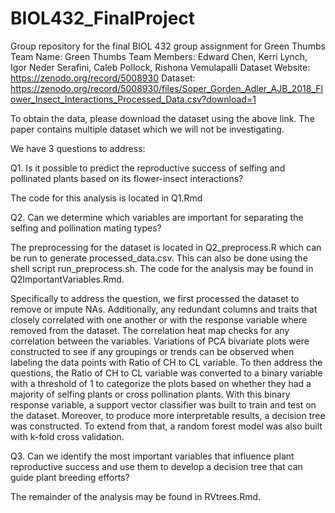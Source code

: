 # BIOL432_FinalProject
Group repository for the final BIOL 432 group assignment for Green Thumbs
Team Name: Green Thumbs
Team Members: Edward Chen, Kerri Lynch, Igor Neder Serafini, Caleb Pollock, Rishona Vemulapalli
Dataset Website: https://zenodo.org/record/5008930
Dataset: https://zenodo.org/record/5008930/files/Soper_Gorden_Adler_AJB_2018_Flower_Insect_Interactions_Processed_Data.csv?download=1

To obtain the data, please download the dataset using the above link. The paper contains multiple dataset which we will not be investigating.

We have 3 questions to address:

Q1. Is it possible to predict the reproductive success of selfing and pollinated plants based on its flower-insect interactions? 

The code for this analysis is located in Q1.Rmd

Q2. Can we determine which variables are important for separating the selfing and pollination mating types?

The preprocessing for the dataset is located in Q2_preprocess.R which can be run to generate processed_data.csv. This can also be done using the shell script run_preprocess.sh. The code for the analysis may be found in Q2ImportantVariables.Rmd.

Specifically to address the question, we first processed the dataset to remove or impute NAs. Additionally, any redundant columns and traits that closely correlated with one another or with the response variable where removed from the dataset. The correlation heat map checks for any correlation between the variables. Variations of PCA bivariate plots were constructed to see if any groupings or trends can be observed when labeling the data points with Ratio of CH to CL variable. To then address the questions, the Ratio of CH to CL variable was converted to a binary variable with a threshold of 1 to categorize the plots based on whether they had a majority of selfing plants or cross pollination plants. With this binary response variable, a support vector classifier was built to train and test on the dataset. Moreover, to produce more interpretable results, a decision tree was constructed. To extend from that, a random forest model was also built with k-fold cross validation.

Q3. Can we identify the most important variables that influence plant reproductive success and use them to develop a decision tree that can guide plant breeding efforts?

The remainder of the analysis may be found in RVtrees.Rmd.
